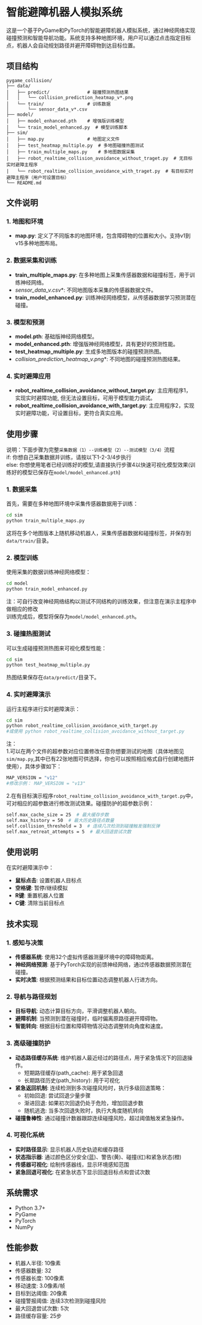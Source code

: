 # 智能避障机器人模拟系统

这是一个基于PyGame和PyTorch的智能避障机器人模拟系统，通过神经网络实现碰撞预测和智能导航功能。系统支持多种地图环境，用户可以通过点击指定目标点，机器人会自动规划路径并避开障碍物到达目标位置。

## 项目结构

```
pygame_collision/
├── data/
│   ├── predict/              # 碰撞预测热图结果
│   │   └── collision_prediction_heatmap_v*.png
│   └── train/                # 训练数据
│       └── sensor_data_v*.csv
├── model/
│   ├── model_enhanced.pth    # 增强版训练模型
│   └── train_model_enhanced.py  # 模型训练脚本
├── sim/
│   ├── map.py                # 地图定义文件
│   ├── test_heatmap_multiple.py  # 多地图碰撞热图测试
│   ├── train_multiple_maps.py    # 多地图数据采集
│   ├── robot_realtime_collision_avoidance_without_traget.py  # 无目标实时避障主程序
|   └── robot_realtime_collision_avoidance_with_traget.py  # 有目标实时避障主程序（用户可设置目标）
└── README.md
```

## 文件说明

### 1. 地图和环境

- **map.py**: 定义了不同版本的地图环境，包含障碍物的位置和大小。支持v1到v15多种地图布局。

### 2. 数据采集和训练

- **train_multiple_maps.py**: 在多种地图上采集传感器数据和碰撞标签，用于训练神经网络。
- **sensor_data_v*.csv**: 不同地图版本采集的传感器数据文件。
- **train_model_enhanced.py**: 训练神经网络模型，从传感器数据学习预测潜在碰撞。

### 3. 模型和预测

- **model.pth**: 基础版神经网络模型。
- **model_enhanced.pth**: 增强版神经网络模型，具有更好的预测性能。
- **test_heatmap_multiple.py**: 生成多地图版本的碰撞预测热图。
- **collision_prediction_heatmap_v*.png**: 不同地图的碰撞预测热图结果。

### 4. 实时避障应用

- **robot_realtime_collision_avoidance_without_target.py**: 主应用程序1，实现实时避障功能, 但无法设置目标，可用于模型能力调试。
- **robot_realtime_collision_avoidance_with_target.py**: 主应用程序2，实现实时避障功能，可设置目标，更符合真实应用。

## 使用步骤

说明：下面步骤为完整`采集数据（1）--训练模型（2）--测试模型（3/4）`流程   
if: 你想自己采集数据并训练，请按以下1-2-3/4步执行  
else: 你想使用笔者已经训练好的模型,请直接执行步骤4以快速可视化模型效果(训练好的模型已保存在`model/model_enhanced.pth`)

### 1. 数据采集

首先，需要在多种地图环境中采集传感器数据用于训练：

```bash
cd sim
python train_multiple_maps.py
```

这将在多个地图版本上随机移动机器人，采集传感器数据和碰撞标签，并保存到`data/train/`目录。

### 2. 模型训练

使用采集的数据训练神经网络模型：

```bash
cd model
python train_model_enhanced.py
```
注：可自行改变神经网络结构以测试不同结构的训练效果，但注意在演示主程序中做相应的修改  
训练完成后，模型将保存为`model/model_enhanced.pth`。

### 3. 碰撞热图测试

可以生成碰撞预测热图来可视化模型性能：

```bash
cd sim
python test_heatmap_multiple.py
```

热图结果保存在`data/predict/`目录下。

### 4. 实时避障演示

运行主程序进行实时避障演示：

```bash
cd sim
python robot_realtime_collision_avoidance_with_target.py  
#或使用 python robot_realtime_collision_avoidance_without_target.py  
```

注：    
1.可以在两个文件的超参数对应位置修改任意你想要测试的地图（具体地图见`sim/map.py`,其中已有22张地图可供选择，你也可以按照相应格式自行创建地图并使用），具体步骤如下：

```bash
MAP_VERSION = "v12" 
#修改示例： MAP_VERSION = "v13"  
```
2.在有目标演示程序`robot_realtime_collision_avoidance_with_target.py`中，可对相应的超参数进行修改测试效果。碰撞防护的超参数示例：
```bash
self.max_cache_size = 25  # 最大缓存步数
self.max_history = 50  # 最大历史路径点数量 
self.collision_threshold = 3  # 连续几次检测到碰撞触发强制反弹
self.max_retreat_attempts = 5  # 最大回退尝试次数
```


## 使用说明

在实时避障演示中：

- **鼠标点击**: 设置机器人目标点
- **空格键**: 暂停/继续模拟
- **R键**: 重置机器人位置
- **C键**: 清除当前目标点

## 技术实现

### 1. 感知与决策

- **传感器系统**: 使用32个虚拟传感器测量环境中的障碍物距离。
- **神经网络预测**: 基于PyTorch实现的前馈神经网络，通过传感器数据预测潜在碰撞。
- **实时决策**: 根据预测结果和目标位置动态调整机器人行进方向。

### 2. 导航与路径规划

- **目标导航**: 动态计算目标方向，平滑调整机器人朝向。
- **避障机制**: 当预测到潜在碰撞时，临时偏离原路径避开障碍物。
- **智能转向**: 根据目标位置和障碍物情况动态调整转向角度和速度。

### 3. 高级碰撞防护

- **动态路径缓存系统**: 维护机器人最近经过的路径点，用于紧急情况下的回退操作。
  - 短期路径缓存(path_cache): 用于紧急回退
  - 长期路径历史(path_history): 用于可视化
- **紧急返回机制**: 连续检测到多次碰撞风险时，执行多级回退策略：
  - 初始回退: 尝试回退少量步骤
  - 渐进回退: 如果初次回退仍处于危险，增加回退步数
  - 随机逃逸: 当多次回退失败时，执行大角度随机转向
- **碰撞鲁棒性**: 通过碰撞计数器跟踪连续碰撞风险，超过阈值触发紧急操作。

### 4. 可视化系统

- **实时路径显示**: 显示机器人历史轨迹和缓存路径
- **状态指示器**: 通过颜色区分安全(蓝)、警告(黄)、碰撞(红)和紧急状态(橙)
- **传感器可视化**: 绘制传感器线，显示环境感知范围
- **紧急回退可视化**: 在紧急状态下显示回退目标点和尝试次数

## 系统需求

- Python 3.7+
- PyGame
- PyTorch
- NumPy

## 性能参数

- 机器人半径: 10像素
- 传感器数量: 32
- 传感器长度: 100像素
- 移动速度: 3.0像素/帧
- 目标到达阈值: 20像素
- 碰撞警报阈值: 连续3次检测到碰撞风险
- 最大回退尝试次数: 5次
- 路径缓存容量: 25步
